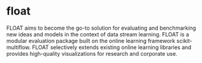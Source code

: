 # float
FLOAT aims to become the go-to solution for evaluating and benchmarking new ideas and models in the context of data stream learning. FLOAT is a modular evaluation package built on the online learning framework scikit-multiflow. FLOAT selectively extends existing online learning libraries and provides high-quality visualizations for research and corporate use. 
